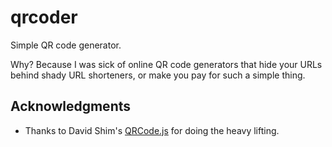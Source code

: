 qrcoder
=======

Simple QR code generator.

Why? Because I was sick of online QR code generators that hide your URLs behind shady URL shorteners, or make you pay for such a simple thing.


Acknowledgments
---------------
* Thanks to David Shim's [QRCode.js](https://github.com/davidshimjs/qrcodejs) for doing the heavy lifting.
